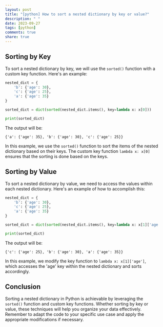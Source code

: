 ```yaml
---
layout: post
title: "[python] How to sort a nested dictionary by key or value?"
description: " "
date: 2023-09-27
tags: [python]
comments: true
share: true
---
```


## Sorting by Key

To sort a nested dictionary by key, we will use the `sorted()` function with a custom key function. Here's an example:

```python
nested_dict = {
    'b': {'age': 30},
    'c': {'age': 25},
    'a': {'age': 35}
}

sorted_dict = dict(sorted(nested_dict.items(), key=lambda x: x[0]))

print(sorted_dict)
```

The output will be:

```
{'a': {'age': 35}, 'b': {'age': 30}, 'c': {'age': 25}}
```

In this example, we use the `sorted()` function to sort the items of the nested dictionary based on their keys. The custom key function `lambda x: x[0]` ensures that the sorting is done based on the keys.

## Sorting by Value

To sort a nested dictionary by value, we need to access the values within each nested dictionary. Here's an example of how to accomplish this:

```python
nested_dict = {
    'b': {'age': 30},
    'c': {'age': 25},
    'a': {'age': 35}
}

sorted_dict = dict(sorted(nested_dict.items(), key=lambda x: x[1]['age']))

print(sorted_dict)
```

The output will be:

```
{'c': {'age': 25}, 'b': {'age': 30}, 'a': {'age': 35}}
```

In this example, we modify the key function to `lambda x: x[1]['age']`, which accesses the 'age' key within the nested dictionary and sorts accordingly.

## Conclusion

Sorting a nested dictionary in Python is achievable by leveraging the `sorted()` function and custom key functions. Whether sorting by key or value, these techniques will help you organize your data effectively. Remember to adapt the code to your specific use case and apply the appropriate modifications if necessary.